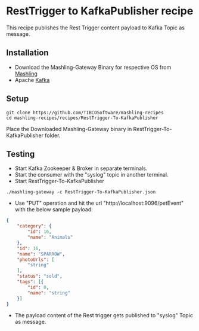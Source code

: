 # RestTrigger to KafkaPublisher recipe
This recipe publishes the Rest Trigger content payload to Kafka Topic as message.

## Installation
* Download the Mashling-Gateway Binary for respective OS from [Mashling](https://github.com/TIBCOSoftware/mashling/tree/master#installation-and-usage)
* Apache [Kafka](https://kafka.apache.org/quickstart)

## Setup
```
git clone https://github.com/TIBCOSoftware/mashling-recipes
cd mashling-recipes/recipes/RestTrigger-To-KafkaPublisher
```
Place the Downloaded Mashling-Gateway binary in RestTrigger-To-KafkaPublisher folder.

## Testing

* Start Kafka Zookeeper & Broker in separate terminals.
* Start the consumer with the "syslog" topic in another terminal.
* Start RestTrigger-To-KafkaPublisher
```
./mashling-gateway -c RestTrigger-To-KafkaPublisher.json
```
* Use "PUT" operation and hit the url "http://localhost:9096/petEvent" with the below sample payload:

```json
{
	"category": {
		"id": 16,
		"name": "Animals"
	},
	"id": 16,
	"name": "SPARROW",
	"photoUrls": [
		"string"
	],
	"status": "sold",
	"tags": [{
		"id": 0,
		"name": "string"
	}]
}
```
* The payload content of the Rest trigger gets published to "syslog" Topic as message.
